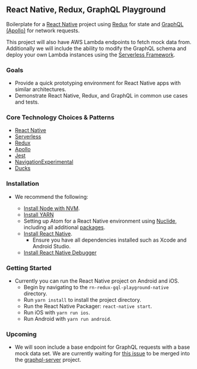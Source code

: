 ## React Native, Redux, GraphQL Playground

Boilerplate for a [React Native](https://facebook.github.io/react-native/) project using [Redux](http://redux.js.org/) for state and [GraphQL (Apollo)](http://dev.apollodata.com/react/react-native.html) for network requests.

This project will also have AWS Lambda endpoints to fetch mock data from. Additionally we will include the ability to modify the GraphQL schema and deploy your own Lambda instances using the [Serverless Framework](https://serverless.com/).

### Goals

* Provide a quick prototyping environment for React Native apps with similar architectures.
* Demonstrate React Native, Redux, and GraphQL in common use cases and tests.

### Core Technology Choices & Patterns

* [React Native](https://facebook.github.io/react-native/)
* [Serverless](https://serverless.com/)
* [Redux](http://redux.js.org/)
* [Apollo](http://dev.apollodata.com/)
* [Jest](https://facebook.github.io/jest/)
* [NavigationExperimental](https://github.com/facebook/react-native/tree/master/Libraries/NavigationExperimental)
* [Ducks](https://github.com/erikras/ducks-modular-redux)

### Installation

* We recommend the following:

  * [Install Node with NVM](https://github.com/creationix/nvm).
  * [Install YARN](https://yarnpkg.com/)
  * Setting up Atom for a React Native environment using [Nuclide](https://nuclide.io/docs/quick-start/getting-started/#installation), including all additional [packages](https://nuclide.io/docs/quick-start/getting-started/#packages).
  * [Install React Native](https://facebook.github.io/react-native/).
    * Ensure you have all dependencies installed such as Xcode and Android Studio.
  * [Install React Native Debugger](https://github.com/jhen0409/react-native-debugger)

### Getting Started

* Currently you can run the React Native project on Android and iOS.
  * Begin by navigating to the `rn-redux-gql-playground-native` directory.
  * Run `yarn install` to install the project directory.
  * Run the React Native Packager: `react-native start`.
  * Run iOS with `yarn run ios`.
  * Run Android with `yarn run android`.

### Upcoming

* We will soon include a base endpoint for GraphQL requests with a base mock data set. We are currently waiting for [this issue](https://github.com/apollostack/graphql-server/pull/247) to be merged into the [graphql-server](https://github.com/apollostack/graphql-server) project.
